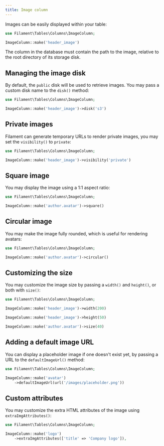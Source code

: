 ```yaml
---
title: Image column
---
```


Images can be easily displayed within your table:

```php
use Filament\Tables\Columns\ImageColumn;

ImageColumn::make('header_image')
```

The column in the database must contain the path to the image, relative to the root directory of its storage disk.

## Managing the image disk

By default, the `public` disk will be used to retrieve images. You may pass a custom disk name to the `disk()` method:

```php
use Filament\Tables\Columns\ImageColumn;

ImageColumn::make('header_image')->disk('s3')
```

## Private images

Filament can generate temporary URLs to render private images, you may set the `visibility()` to `private`:

```php
use Filament\Tables\Columns\ImageColumn;

ImageColumn::make('header_image')->visibility('private')
```

## Square image

You may display the image using a 1:1 aspect ratio:

```php
use Filament\Tables\Columns\ImageColumn;

ImageColumn::make('author.avatar')->square()
```

## Circular image

You may make the image fully rounded, which is useful for rendering avatars:

```php
use Filament\Tables\Columns\ImageColumn;

ImageColumn::make('author.avatar')->circular()
```

## Customizing the size

You may customize the image size by passing a `width()` and `height()`, or both with `size()`:

```php
use Filament\Tables\Columns\ImageColumn;

ImageColumn::make('header_image')->width(200)

ImageColumn::make('header_image')->height(50)

ImageColumn::make('author.avatar')->size(40)
```

## Adding a default image URL

You can display a placeholder image if one doesn't exist yet, by passing a URL to the `defaultImageUrl()` method:

```php
use Filament\Tables\Columns\ImageColumn;

ImageColumn::make('avatar')
    ->defaultImageUrl(url('/images/placeholder.png'))
```

## Custom attributes

You may customize the extra HTML attributes of the image using `extraImgAttributes()`:

```php
use Filament\Tables\Columns\ImageColumn;

ImageColumn::make('logo')
    ->extraImgAttributes(['title' => 'Company logo']),
```

